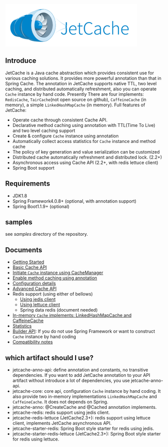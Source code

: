 
![JetCache logo](../images/logo_jetcache.png)

## Introduce
JetCache is a Java cache abstraction which provides consistent use for various caching solutions. 
It provides more powerful annotation than that in Spring Cache. The annotation in JetCache supports native TTL, 
two level caching, and distributed automatically refreshment, also you can operate ```Cache``` instance by hand code. 
Presently There are four implements: ```RedisCache```, ```TairCache```(not open source on github), ```CaffeineCache``` (in memory), a simple ```LinkedHashMapCache``` (in memory).
Full features of JetCache:
* Operate cache through consistent Cache API. 
* Declarative method caching using annotation with TTL(Time To Live) and two level caching support
* Create & configure ```Cache``` instance using annotation
* Automatically collect access statistics for ```Cache``` instance and method cache
* The policy of key generation and value serialization can be customized
* Distributed cache automatically refreshment and distributed lock. (2.2+)
* Asynchronous access using Cache API (2.2+, with redis lettuce client)
* Spring Boot support

## Requirements
* JDK1.8
* Spring Framework4.0.8+ (optional, with annotation support)
* Spring Boot1.1.9+ (optional)

## samples
see *samples* directory of the repository.

## Documents
* [Getting Started](GettingStarted.md)
* [Basic Cache API](CacheAPI.md)
* [Initiate ```Cache``` instance using CacheManager](CreateCache.md)
* [Enable method caching using annotation](MethodCache.md)
* [Configuration details](Config.md)
* [Advanced Cache API](AdvancedCacheAPI.md)
* Redis support (using either of bellows)
  * [Using jedis client](RedisWithJedis.md)
  * [Using lettuce client](RedisWithLettuce.md)
  * Spring data redis (document needed)
* [In-memory ```Cache``` implements: LinkedHashMapCache and CaffeineCache](Embedded.md)
* [Statistics](Stat.md)
* [Builder API](Builder.md): If you do not use Spring Framework or want to construct ```Cache``` instance by hand coding
* [Compatibility notes](Compatibility.md) 

## which artifact should I use?
* jetcache-anno-api: define annotation and constants, no transitive dependencies. If you want to add JetCache annotation to your API artifact without introduce a lot of dependencies, you use jetcache-anno-api. 
* jetcache-core: core api, configuration ```Cache``` instance by hand coding. It also provide two in-memory implementations ```LinkedHashMapCache``` and ```CaffeineCache```. It does not depends on Spring.
* jetcache-anno: @CreateCache and @Cached annotation implements.
* jetcache-redis: redis support using jedis client.
* jetcache-redis-lettuce (JetCache2.3+): redis support using lettuce client, implements JetCache asynchronous API.
* jetcache-starter-redis: Spring Boot style starter for redis using jedis.
* jetcache-starter-redis-lettuce (JetCache2.3+): Spring Boot style starter for redis using lettuce.
